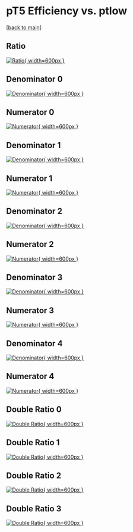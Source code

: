 # pT5 Efficiency vs. ptlow

[[back to main](./)]



## Ratio

[![Ratio](../mtv/var/pT5_base_211_0_eff_ptlow.png){ width=600px }](../mtv/var/pT5_base_211_0_eff_ptlow.pdf)

## Denominator 0

[![Denominator](../mtv/den/pT5_base_211_0_eff_ptlow_den0.png){ width=600px }](../mtv/den/pT5_base_211_0_eff_ptlow_den0.pdf)

## Numerator 0

[![Numerator](../mtv/num/pT5_base_211_0_eff_ptlow_num0.png){ width=600px }](../mtv/num/pT5_base_211_0_eff_ptlow_num0.pdf)

## Denominator 1

[![Denominator](../mtv/den/pT5_base_211_0_eff_ptlow_den1.png){ width=600px }](../mtv/den/pT5_base_211_0_eff_ptlow_den1.pdf)

## Numerator 1

[![Numerator](../mtv/num/pT5_base_211_0_eff_ptlow_num1.png){ width=600px }](../mtv/num/pT5_base_211_0_eff_ptlow_num1.pdf)

## Denominator 2

[![Denominator](../mtv/den/pT5_base_211_0_eff_ptlow_den2.png){ width=600px }](../mtv/den/pT5_base_211_0_eff_ptlow_den2.pdf)

## Numerator 2

[![Numerator](../mtv/num/pT5_base_211_0_eff_ptlow_num2.png){ width=600px }](../mtv/num/pT5_base_211_0_eff_ptlow_num2.pdf)

## Denominator 3

[![Denominator](../mtv/den/pT5_base_211_0_eff_ptlow_den3.png){ width=600px }](../mtv/den/pT5_base_211_0_eff_ptlow_den3.pdf)

## Numerator 3

[![Numerator](../mtv/num/pT5_base_211_0_eff_ptlow_num3.png){ width=600px }](../mtv/num/pT5_base_211_0_eff_ptlow_num3.pdf)

## Denominator 4

[![Denominator](../mtv/den/pT5_base_211_0_eff_ptlow_den4.png){ width=600px }](../mtv/den/pT5_base_211_0_eff_ptlow_den4.pdf)

## Numerator 4

[![Numerator](../mtv/num/pT5_base_211_0_eff_ptlow_num4.png){ width=600px }](../mtv/num/pT5_base_211_0_eff_ptlow_num4.pdf)

## Double Ratio 0

[![Double Ratio](../mtv/ratio/pT5_base_211_0_eff_ptlow_ratio0.png){ width=600px }](../mtv/ratio/pT5_base_211_0_eff_ptlow_ratio0.pdf)

## Double Ratio 1

[![Double Ratio](../mtv/ratio/pT5_base_211_0_eff_ptlow_ratio1.png){ width=600px }](../mtv/ratio/pT5_base_211_0_eff_ptlow_ratio1.pdf)

## Double Ratio 2

[![Double Ratio](../mtv/ratio/pT5_base_211_0_eff_ptlow_ratio2.png){ width=600px }](../mtv/ratio/pT5_base_211_0_eff_ptlow_ratio2.pdf)

## Double Ratio 3

[![Double Ratio](../mtv/ratio/pT5_base_211_0_eff_ptlow_ratio3.png){ width=600px }](../mtv/ratio/pT5_base_211_0_eff_ptlow_ratio3.pdf)

